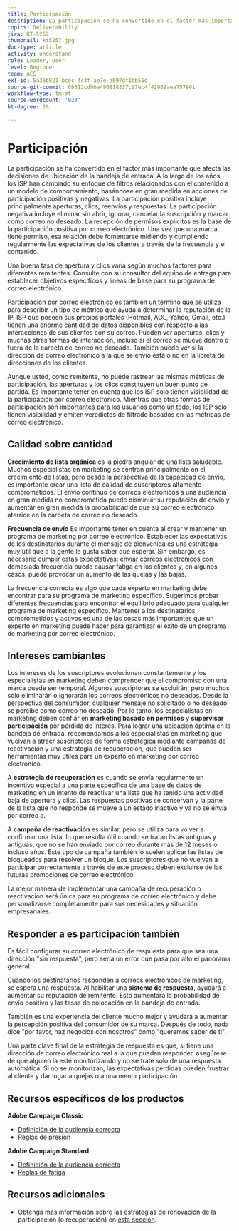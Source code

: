 ```yaml
---
title: Participación
description: La participación se ha convertido en el factor más importante que afecta las decisiones de ubicación de la bandeja de entrada.
topics: Deliverability
jira: KT-5257
thumbnail: kt5257.jpg
doc-type: article
activity: understand
role: Leader, User
level: Beginner
team: ACS
exl-id: 5a36b821-bcec-4c4f-ae7e-a697df1bb56d
source-git-commit: 6b312cdbba496818337c97ec4f42962aea757901
workflow-type: tm+mt
source-wordcount: '923'
ht-degree: 2%

---
```


# Participación

La participación se ha convertido en el factor más importante que afecta las decisiones de ubicación de la bandeja de entrada. A lo largo de los años, los ISP han cambiado su enfoque de filtros relacionados con el contenido a un modelo de comportamiento, basándose en gran medida en acciones de participación positivas y negativas. La participación positiva incluye principalmente aperturas, clics, reenvíos y respuestas. La participación negativa incluye eliminar sin abrir, ignorar, cancelar la suscripción y marcar como correo no deseado. La recepción de permisos explícitos es la base de la participación positiva por correo electrónico. Una vez que una marca tiene permiso, esa relación debe fomentarse midiendo y cumpliendo regularmente las expectativas de los clientes a través de la frecuencia y el contenido.

Una buena tasa de apertura y clics varía según muchos factores para diferentes remitentes. Consulte con su consultor del equipo de entrega para establecer objetivos específicos y líneas de base para su programa de correo electrónico.

Participación por correo electrónico es también un término que se utiliza para describir un tipo de métrica que ayuda a determinar la reputación de la IP. ISP que poseen sus propios portales (Hotmail, AOL, Yahoo, Gmail, etc.) tienen una enorme cantidad de datos disponibles con respecto a las interacciones de sus clientes con su correo. Pueden ver aperturas, clics y muchas otras formas de interacción, incluso si el correo se mueve dentro o fuera de la carpeta de correo no deseado. También puede ver si la dirección de correo electrónico a la que se envió está o no en la libreta de direcciones de los clientes.

Aunque usted, como remitente, no puede rastrear las mismas métricas de participación, las aperturas y los clics constituyen un buen punto de partida. Es importante tener en cuenta que los ISP solo tienen visibilidad de la participación por correo electrónico. Mientras que otras formas de participación son importantes para los usuarios como un todo, los ISP solo tienen visibilidad y emiten veredictos de filtrado basados en las métricas de correo electrónico.

## Calidad sobre cantidad

**Crecimiento de lista orgánica** es la piedra angular de una lista saludable. Muchos especialistas en marketing se centran principalmente en el crecimiento de listas, pero desde la perspectiva de la capacidad de envío, es importante crear una lista de calidad de suscriptores altamente comprometidos. El envío continuo de correos electrónicos a una audiencia en gran medida no comprometida puede disminuir su reputación de envío y aumentar en gran medida la probabilidad de que su correo electrónico aterrice en la carpeta de correo no deseado.

**Frecuencia de envío** Es importante tener en cuenta al crear y mantener un programa de marketing por correo electrónico. Establecer las expectativas de los destinatarios durante el mensaje de bienvenida es una estrategia muy útil que a la gente le gusta saber qué esperar. Sin embargo, es necesario cumplir estas expectativas: enviar correos electrónicos con demasiada frecuencia puede causar fatiga en los clientes y, en algunos casos, puede provocar un aumento de las quejas y las bajas.

La frecuencia correcta es algo que cada experto en marketing debe encontrar para su programa de marketing específico. Sugerimos probar diferentes frecuencias para encontrar el equilibrio adecuado para cualquier programa de marketing específico. Mantener a los destinatarios comprometidos y activos es una de las cosas más importantes que un experto en marketing puede hacer para garantizar el éxito de un programa de marketing por correo electrónico.

## Intereses cambiantes

Los intereses de los suscriptores evolucionan constantemente y los especialistas en marketing deben comprender que el compromiso con una marca puede ser temporal. Algunos suscriptores se excluirán, pero muchos solo eliminarán o ignorarán los correos electrónicos no deseados. Desde la perspectiva del consumidor, cualquier mensaje no solicitado o no deseado se percibe como correo no deseado. Por lo tanto, los especialistas en marketing deben confiar en **marketing basado en permisos** y **supervisar participación** por pérdida de interés. Para lograr una ubicación óptima en la bandeja de entrada, recomendamos a los especialistas en marketing que vuelvan a atraer suscriptores de forma estratégica mediante campañas de reactivación y una estrategia de recuperación, que pueden ser herramientas muy útiles para un experto en marketing por correo electrónico.

A **estrategia de recuperación** es cuando se envía regularmente un incentivo especial a una parte específica de una base de datos de marketing en un intento de reactivar una lista que ha tenido una actividad baja de apertura y clics. Las respuestas positivas se conservan y la parte de la lista que no responde se mueve a un estado inactivo y ya no se envía por correo a.

A **campaña de reactivación** es similar, pero se utiliza para volver a confirmar una lista, lo que resulta útil cuando se tratan listas antiguas y antiguas, que no se han enviado por correo durante más de 12 meses o incluso años. Este tipo de campaña también lo suelen aplicar las listas de bloqueados para resolver un bloque. Los suscriptores que no vuelvan a participar correctamente a través de este proceso deben excluirse de las futuras promociones de correo electrónico.

La mejor manera de implementar una campaña de recuperación o reactivación será única para su programa de correo electrónico y debe personalizarse completamente para sus necesidades y situación empresariales.

## Responder a es participación también

Es fácil configurar su correo electrónico de respuesta para que sea una dirección &quot;sin respuesta&quot;, pero sería un error que pasa por alto el panorama general.

Cuando los destinatarios responden a correos electrónicos de marketing, se espera una respuesta. Al habilitar una **sistema de respuesta**, ayudará a aumentar su reputación de remitente. Esto aumentará la probabilidad de envío positivo y las tasas de colocación en la bandeja de entrada.

También es una experiencia del cliente mucho mejor y ayudará a aumentar la percepción positiva del consumidor de su marca. Después de todo, nada dice &quot;por favor, haz negocios con nosotros&quot; como &quot;queremos saber de ti&quot;.

Una parte clave final de la estrategia de respuesta es que, si tiene una dirección de correo electrónico real a la que puedan responder, asegúrese de que alguien la esté monitorizando y no se trate solo de una respuesta automática. Si no se monitorizan, las expectativas perdidas pueden frustrar al cliente y dar lugar a quejas o a una menor participación.

## Recursos específicos de los productos

**Adobe Campaign Classic**

* [Definición de la audiencia correcta](https://experienceleague.adobe.com/docs/campaign-standard/using/communication-channels/delivery-bestpractices/define-the-right-audience.html#communication-channels)
* [Reglas de presión](https://experienceleague.adobe.com/docs/campaign-classic/using/orchestrating-campaigns/campaign-optimization/pressure-rules.html)

**Adobe Campaign Standard**

* [Definición de la audiencia correcta](https://experienceleague.adobe.com/docs/campaign-standard/using/communication-channels/delivery-bestpractices/define-the-right-audience.html)
* [Reglas de fatiga](https://experienceleague.adobe.com/docs/campaign-standard/using/testing-and-sending/working-with-typology-rules/fatigue-rules.html)

## Recursos adicionales

* Obtenga más información sobre las estrategias de renovación de la participación (o recuperación) en [esta sección](/help/additional-resources/re-engagement.md).

